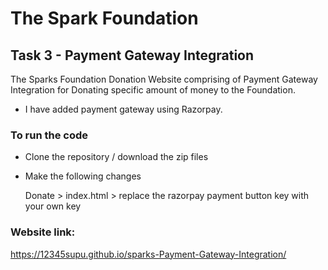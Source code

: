 # The Spark Foundation
## Task 3 - Payment Gateway Integration
The Sparks Foundation Donation Website comprising of Payment Gateway Integration for Donating specific amount of money to the Foundation.
- I have added payment gateway using Razorpay.
### To run the code
- Clone the repository / download the zip files
- Make the following changes

   Donate > index.html > replace the razorpay payment button key with your own key
   
### Website link: 

https://12345supu.github.io/sparks-Payment-Gateway-Integration/


